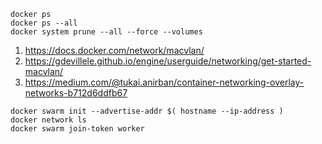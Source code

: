 ```
docker ps
docker ps --all
docker system prune --all --force --volumes
```
1. https://docs.docker.com/network/macvlan/
2. https://gdevillele.github.io/engine/userguide/networking/get-started-macvlan/
3. https://medium.com/@tukai.anirban/container-networking-overlay-networks-b712d6ddfb67
```
docker swarm init --advertise-addr $( hostname --ip-address )
docker network ls
docker swarm join-token worker
```

